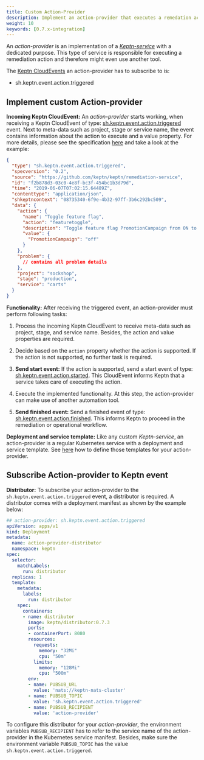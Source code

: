 ```yaml
---
title: Custom Action-Provider
description: Implement an action-provider that executes a remedation action as response to a problem.
weight: 10
keywords: [0.7.x-integration]
---
```


An *action-provider* is an implementation of a [*Keptn-service*](../custom_integration/#keptn-service) with a dedicated purpose. This type of service is responsible for executing a remediation action and therefore might even use another tool.  

The [Keptn CloudEvents](#cloudevents) an action-provider has to subscribe to is:

- sh.keptn.event.action.triggered

## Implement custom Action-provider

**Incoming Keptn CloudEvent:** An *action-provider* starts working, when receiving a Keptn CloudEvent of type: [sh.keptn.event.action.triggered](https://github.com/keptn/spec/blob/0.1.6/cloudevents.md#action-triggered) event. Next to meta-data such as project, stage or service name, the event contains information about the action to execute and a value property. For more details, please see the specification [here](https://github.com/keptn/spec/blob/0.1.6/cloudevents.md#action-triggered) and take a look at the example: 

```json
{
  "type": "sh.keptn.event.action.triggered",
  "specversion": "0.2",
  "source": "https://github.com/keptn/keptn/remediation-service",
  "id": "f2b878d3-03c0-4e8f-bc3f-454bc1b3d79d",
  "time": "2019-06-07T07:02:15.64489Z",
  "contenttype": "application/json",
  "shkeptncontext": "08735340-6f9e-4b32-97ff-3b6c292bc509",
  "data": {    
    "action": {
      "name": "Toggle feature flag",
      "action": "featuretoggle",
      "description": "Toggle feature flag PromotionCampaign from ON to OFF.",
      "value": {
        "PromotionCampaign": "off"
      }
    },
    "problem": {
      // contains all problem details
    },
    "project": "sockshop",
    "stage": "production",
    "service": "carts"
  }
}
```

**Functionality:** After receiving the triggered event, an action-provider must perform following tasks:

1.  Process the incoming Keptn CloudEvent to receive meta-data such as project, stage, and service name. Besides, the action and value properties are required.

2. Decide based on the `action` property whether the action is supported. If the action is not supported, no further task is required.

3. **Send start event:** If the action is supported, send a start event of type: [sh.keptn.event.action.started](https://github.com/keptn/spec/blob/0.1.6/cloudevents.md#action-started). This CloudEvent informs Keptn that a service takes care of executing the action. 

4. Execute the implemented functionality. At this step, the action-provider can make use of another automation tool. 

5. **Send finished event:** Send a finished event of type: [sh.keptn.event.action.finished](https://github.com/keptn/spec/blob/0.1.6/cloudevents.md#action-finished). This informs Keptn to proceed in the remediation or operational workflow. 

**Deployment and service template:** Like any custom *Keptn-service*, an action-provider is a regular Kubernetes service with a deployment and service template. See [here](../custom_integration/#example-jmeter-service) how to define those templates for your action-provider. 

## Subscribe Action-provider to Keptn event

**Distributor:** To subscribe your action-provider to the `sh.keptn.event.action.triggered` event, a distributor is required. A distributor comes with a deployment manifest as shown by the example below:

```yaml
## action-provider: sh.keptn.event.action.triggered
apiVersion: apps/v1
kind: Deployment
metadata:
  name: action-provider-distributor
  namespace: keptn
spec:
  selector:
    matchLabels:
      run: distributor
  replicas: 1
  template:
    metadata:
      labels:
        run: distributor
    spec:
      containers:
      - name: distributor
        image: keptn/distributor:0.7.3
        ports:
        - containerPort: 8080
        resources:
          requests:
            memory: "32Mi"
            cpu: "50m"
          limits:
            memory: "128Mi"
            cpu: "500m"
        env:
        - name: PUBSUB_URL
          value: 'nats://keptn-nats-cluster'
        - name: PUBSUB_TOPIC
          value: 'sh.keptn.event.action.triggered'
        - name: PUBSUB_RECIPIENT
          value: 'action-provider'
```

To configure this distributor for your *action-provider*, the environment variables `PUBSUB_RECIPIENT` has to refer to the service name of the action-provider in the Kubernetes service manifest. Besides, make sure the environment variable `PUBSUB_TOPIC` has the value `sh.keptn.event.action.triggered`.